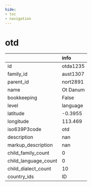 ```yaml
---
hide:
- toc
- navigation
---
```

# otd
|                      | info     |
|:---------------------|:---------|
| id                   | otda1235 |
| family_id            | aust1307 |
| parent_id            | nort2891 |
| name                 | Ot Danum |
| bookkeeping          | False    |
| level                | language |
| latitude             | -0.3955  |
| longitude            | 113.469  |
| iso639P3code         | otd      |
| description          | nan      |
| markup_description   | nan      |
| child_family_count   | 0        |
| child_language_count | 0        |
| child_dialect_count  | 10       |
| country_ids          | ID       |